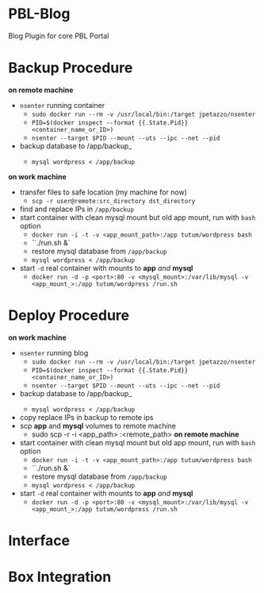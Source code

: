 PBL-Blog
========

Blog Plugin for core PBL Portal

# Backup Procedure

__on remote machine__
* `nsenter` running container
	* `sudo docker run --rm -v /usr/local/bin:/target jpetazzo/nsenter`
	* `PID=$(docker inspect --format {{.State.Pid}} <container_name_or_ID>)`
	* `nsenter --target $PID --mount --uts --ipc --net --pid`
* backup database to /app/backup_<uid>
	* `mysql wordpress < /app/backup`

__on work machine__
* transfer files to safe location (my machine for now)
	* `scp -r user@remote:src_directory dst_directory`
* find and replace IPs in `/app/backup`
* start container with clean mysql mount but old app mount, run with `bash` option
	* `docker run -i -t -v <app_mount_path>:/app tutum/wordpress bash`
	* ``./run.sh &`
	* restore mysql database from  `/app/backup`
	* `mysql wordpress < /app/backup`
* start `-d` real container with mounts to __app__ _and_ __mysql__
	* `docker run -d -p <port>:80 -v <mysql_mount>:/var/lib/mysql -v <app_mount_>:/app tutum/wordpress /run.sh`

# Deploy Procedure

__on work machine__
* `nsenter` running blog
	* `sudo docker run --rm -v /usr/local/bin:/target jpetazzo/nsenter`
	* `PID=$(docker inspect --format {{.State.Pid}} <container_name_or_ID>)`
	* `nsenter --target $PID --mount --uts --ipc --net --pid`
* backup database to /app/backup_<uid>
	* `mysql wordpress < /app/backup`
* copy replace IPs in backup to remote ips
* scp __app__ and __mysql__ volumes to remote machine
	* sudo scp -r -i <keypair> <app_path> <remote dns>:<remote_path>
__on remote machine__
* start container with clean mysql mount but old app mount, run with `bash` option
	* `docker run -i -t -v <app_mount_path>:/app tutum/wordpress bash`
	* ``./run.sh &`
	* restore mysql database from  `/app/backup`
	* `mysql wordpress < /app/backup`
* start `-d` real container with mounts to __app__ _and_ __mysql__
	* `docker run -d -p <port>:80 -v <mysql_mount>:/var/lib/mysql -v <app_mount_>:/app tutum/wordpress /run.sh`

# Interface

# Box Integration